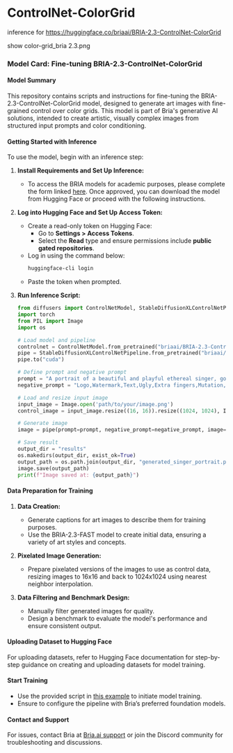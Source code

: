 # ControlNet-ColorGrid
inference for 
https://huggingface.co/briaai/BRIA-2.3-ControlNet-ColorGrid


show color-grid_bria 2.3.png



### Model Card: Fine-tuning BRIA-2.3-ControlNet-ColorGrid

#### Model Summary
This repository contains scripts and instructions for fine-tuning the BRIA-2.3-ControlNet-ColorGrid model, designed to generate art images with fine-grained control over color grids. This model is part of Bria's generative AI solutions, intended to create artistic, visually complex images from structured input prompts and color conditioning.

#### Getting Started with Inference
To use the model, begin with an inference step:

1. **Install Requirements and Set Up Inference:**
   - To access the BRIA models for academic purposes, please complete the form linked [here](https://huggingface.co). Once approved, you can download the model from Hugging Face or proceed with the following instructions.

2. **Log into Hugging Face and Set Up Access Token:**
   - Create a read-only token on Hugging Face:
     - Go to **Settings > Access Tokens**.
     - Select the **Read** type and ensure permissions include **public gated repositories**.
   - Log in using the command below:
     ```bash
     huggingface-cli login
     ```
   - Paste the token when prompted.

3. **Run Inference Script:**
   ```python
   from diffusers import ControlNetModel, StableDiffusionXLControlNetPipeline
   import torch
   from PIL import Image
   import os

   # Load model and pipeline
   controlnet = ControlNetModel.from_pretrained("briaai/BRIA-2.3-ControlNet-ColorGrid", torch_dtype=torch.float16)
   pipe = StableDiffusionXLControlNetPipeline.from_pretrained("briaai/BRIA-2.3", controlnet=controlnet, torch_dtype=torch.float16)
   pipe.to("cuda")

   # Define prompt and negative prompt
   prompt = "A portrait of a beautiful and playful ethereal singer, golden designs, highly detailed, blurry background"
   negative_prompt = "Logo,Watermark,Text,Ugly,Extra fingers,Mutation,Blurry,Extra limbs"

   # Load and resize input image
   input_image = Image.open('path/to/your/image.png')
   control_image = input_image.resize((16, 16)).resize((1024, 1024), Image.NEAREST)

   # Generate image
   image = pipe(prompt=prompt, negative_prompt=negative_prompt, image=control_image).images[0]

   # Save result
   output_dir = "results"
   os.makedirs(output_dir, exist_ok=True)
   output_path = os.path.join(output_dir, "generated_singer_portrait.png")
   image.save(output_path)
   print(f"Image saved at: {output_path}")
   ```

#### Data Preparation for Training
1. **Data Creation:**
   - Generate captions for art images to describe them for training purposes.
   - Use the BRIA-2.3-FAST model to create initial data, ensuring a variety of art styles and concepts.

2. **Pixelated Image Generation:**
   - Prepare pixelated versions of the images to use as control data, resizing images to 16x16 and back to 1024x1024 using nearest neighbor interpolation.

3. **Data Filtering and Benchmark Design:**
   - Manually filter generated images for quality.
   - Design a benchmark to evaluate the model's performance and ensure consistent output.

#### Uploading Dataset to Hugging Face
For uploading datasets, refer to Hugging Face documentation for step-by-step guidance on creating and uploading datasets for model training.

#### Start Training
- Use the provided script in [this example](https://github.com/huggingface/diffusers/blob/main/examples/controlnet/train_controlnet.py) to initiate model training.
- Ensure to configure the pipeline with Bria’s preferred foundation models.

#### Contact and Support
For issues, contact Bria at [Bria.ai support](mailto:support@bria.ai) or join the Discord community for troubleshooting and discussions.

